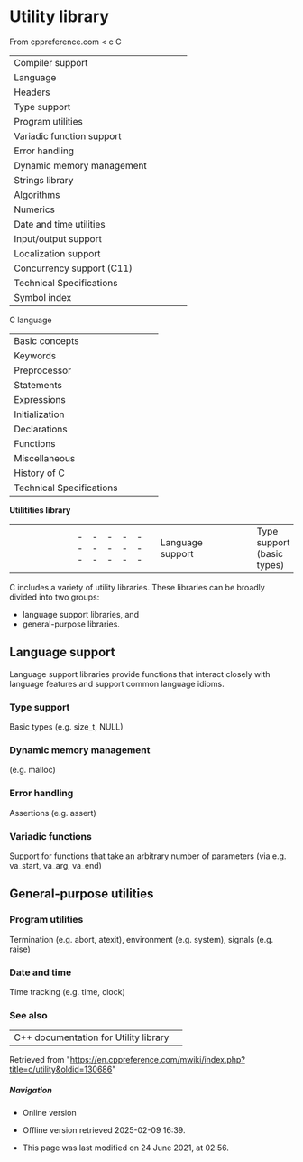 # Utility library

From cppreference.com
< c
 C

|  |  |  |  |  |
| --- | --- | --- | --- | --- |
| Compiler support | | | | |
| Language | | | | |
| Headers | | | | |
| Type support | | | | |
| Program utilities | | | | |
| Variadic function support | | | | |
| Error handling | | | | |
| Dynamic memory management | | | | |
| Strings library | | | | |
| Algorithms | | | | |
| Numerics | | | | |
| Date and time utilities | | | | |
| Input/output support | | | | |
| Localization support | | | | |
| Concurrency support (C11) | | | | |
| Technical Specifications | | | | |
| Symbol index | | | | |

 C language

|  |  |  |  |  |
| --- | --- | --- | --- | --- |
| Basic concepts | | | | |
| Keywords | | | | |
| Preprocessor | | | | |
| Statements | | | | |
| Expressions | | | | |
| Initialization | | | | |
| Declarations | | | | |
| Functions | | | | |
| Miscellaneous | | | | |
| History of C | | | | |
| Technical Specifications | | | | |

 ****Utilitities library****

|  |  |  |  |  |  |  |  |  |  |  |  |  |  |  |  |  |  |  |  |  |  |  |  |  |  |  |  |  |  |  |  |  |  |  |  |  |  |  |  |  |  |  |  |  |  |  |  |  |  |  |  |  |  |  |  |  |  |  |  |  |  |  |  |  |  |  |  |  |  |  |  |  |  |  |  |  |  |  |  |  |
| --- | --- | --- | --- | --- | --- | --- | --- | --- | --- | --- | --- | --- | --- | --- | --- | --- | --- | --- | --- | --- | --- | --- | --- | --- | --- | --- | --- | --- | --- | --- | --- | --- | --- | --- | --- | --- | --- | --- | --- | --- | --- | --- | --- | --- | --- | --- | --- | --- | --- | --- | --- | --- | --- | --- | --- | --- | --- | --- | --- | --- | --- | --- | --- | --- | --- | --- | --- | --- | --- | --- | --- | --- | --- | --- | --- | --- | --- | --- | --- | --- |
| |  |  |  |  |  | | --- | --- | --- | --- | --- | | Language support | | | | | | Type support (basic types) | | | | | | Dynamic memory management | | | | | | malloc | | | | | | Error handling | | | | | | assert | | | | | | Variadic functions | | | | | | General-purpose utilities | | | | | | Program utilities | | | | | | abort | | | | | | atexit | | | | | | system | | | | | | raise | | | | | | Date and time | | | | | | time | | | | | | clock | | | | | |

C includes a variety of utility libraries. These libraries can be broadly divided into two groups:

- language support libraries, and
- general-purpose libraries.

## Language support

Language support libraries provide functions that interact closely with language features and support common language idioms.

### Type support

Basic types (e.g. size_t, NULL)

### Dynamic memory management

(e.g. malloc)

### Error handling

Assertions (e.g. assert)

### Variadic functions

Support for functions that take an arbitrary number of parameters (via e.g. va_start, va_arg, va_end)

## General-purpose utilities

### Program utilities

Termination (e.g. abort, atexit), environment (e.g. system), signals (e.g. raise)

### Date and time

Time tracking (e.g. time, clock)

### See also

|  |  |
| --- | --- |
| C++ documentation for Utility library | |

Retrieved from "<https://en.cppreference.com/mwiki/index.php?title=c/utility&oldid=130686>"

##### Navigation

- Online version
- Offline version retrieved 2025-02-09 16:39.

- This page was last modified on 24 June 2021, at 02:56.